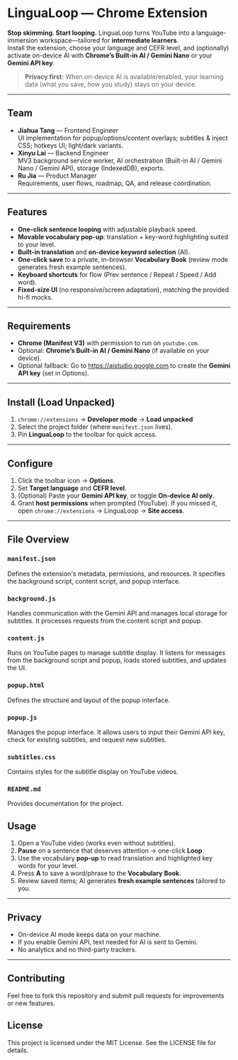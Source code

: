 # LinguaLoop — Chrome Extension 

**Stop skimming. Start looping.** LinguaLoop turns YouTube into a language-immersion workspace—tailored for **intermediate learners**.  
Install the extension, choose your language and CEFR level, and (optionally) activate on-device AI with **Chrome’s Built-in AI / Gemini Nano** or your **Gemini API key**.

> **Privacy first:** When on-device AI is available/enabled, your learning data (what you save, how you study) stays on your device.

---

## Team

- **Jiahua Tang** — Frontend Engineer  
  UI implementation for popup/options/content overlays; subtitles & inject CSS; hotkeys UI; light/dark variants.
- **Xinyu Lai** — Backend Engineer  
  MV3 background service worker, AI orchestration (Built-in AI / Gemini Nano / Gemini API), storage (IndexedDB), exports.
- **Ru Jia** — Product Manager  
  Requirements, user flows, roadmap, QA, and release coordination.

---

## Features

- **One-click sentence looping** with adjustable playback speed.
- **Movable vocabulary pop-up**: translation + key-word highlighting suited to your level.
- **Built-in translation** and **on-device keyword selection** (AI).
- **One-click save** to a private, in-browser **Vocabulary Book** (review mode generates fresh example sentences).
- **Keyboard shortcuts** for flow (Prev sentence / Repeat / Speed / Add word).
- **Fixed-size UI** (no responsive/screen adaptation), matching the provided hi-fi mocks.

---

## Requirements

- **Chrome (Manifest V3)** with permission to run on `youtube.com`.
- Optional: **Chrome’s Built-in AI / Gemini Nano** (if available on your device).
- Optional fallback: Go to https://aistudio.google.com to create the **Gemini API key** (set in Options).

---

## Install (Load Unpacked)

1. `chrome://extensions` → **Developer mode** → **Load unpacked**  
2. Select the project folder (where `manifest.json` lives).
3. Pin **LinguaLoop** to the toolbar for quick access.

---

## Configure

1. Click the toolbar icon → **Options**.
2. Set **Target language** and **CEFR level**.
3. (Optional) Paste your **Gemini API key**, or toggle **On-device AI only**.
4. Grant **host permissions** when prompted (YouTube). If you missed it, open `chrome://extensions` → LinguaLoop → **Site access**.

---

## File Overview

### `manifest.json`

Defines the extension's metadata, permissions, and resources. It specifies the background script, content script, and popup interface.

### `background.js`

Handles communication with the Gemini API and manages local storage for subtitles. It processes requests from the content script and popup.

### `content.js`

Runs on YouTube pages to manage subtitle display. It listens for messages from the background script and popup, loads stored subtitles, and updates the UI.

### `popup.html`

Defines the structure and layout of the popup interface.

### `popup.js`

Manages the popup interface. It allows users to input their Gemini API key, check for existing subtitles, and request new subtitles.

### `subtitles.css`

Contains styles for the subtitle display on YouTube videos.

### `README.md`

Provides documentation for the project.


## Usage

1. Open a YouTube video (works even without subtitles).
2. **Pause** on a sentence that deserves attention → one-click **Loop**.
3. Use the vocabulary **pop-up** to read translation and highlighted key words for your level.
4. Press **A** to save a word/phrase to the **Vocabulary Book**.
5. Review saved items; AI generates **fresh example sentences** tailored to you.

---


## Privacy

- On-device AI mode keeps data on your machine.  
- If you enable Gemini API, text needed for AI is sent to Gemini.  
- No analytics and no third-party trackers.

---

## Contributing

Feel free to fork this repository and submit pull requests for improvements or new features.


## License

This project is licensed under the MIT License. See the LICENSE file for details.
